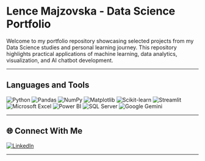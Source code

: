 # Lence Majzovska - Data Science Portfolio

Welcome to my portfolio repository showcasing selected projects from my Data Science studies and personal learning journey. This repository highlights practical applications of machine learning, data analytics, visualization, and AI chatbot development.

---

## Languages and Tools

![Python](https://img.shields.io/badge/Python-3776AB?style=flat-square&logo=python&logoColor=white)
![Pandas](https://img.shields.io/badge/Pandas-150458?style=flat-square&logo=pandas&logoColor=white)
![NumPy](https://img.shields.io/badge/Numpy-013243?style=flat-square&logo=numpy&logoColor=white)
![Matplotlib](https://img.shields.io/badge/Matplotlib-ffffff?style=flat-square&logo=matplotlib&logoColor=black)
![Scikit-learn](https://img.shields.io/badge/Scikit--learn-F7931E?style=flat-square&logo=scikitlearn&logoColor=white)
![Streamlit](https://img.shields.io/badge/Streamlit-FF4B4B?style=flat-square&logo=streamlit&logoColor=white)
![Microsoft Excel](https://img.shields.io/badge/Microsoft%20Excel-217346?style=flat-square&logo=microsoftexcel&logoColor=white)
![Power BI](https://img.shields.io/badge/Power%20BI-F2C811?style=flat-square&logo=powerbi&logoColor=black)
![SQL Server](https://img.shields.io/badge/SQL%20Server-CC2927?style=flat-square&logo=microsoftsqlserver&logoColor=white)
![Google Gemini](https://img.shields.io/badge/Google%20Gemini-4285F4?style=flat-square&logo=google&logoColor=white)

---

## 🌐 Connect With Me

[![LinkedIn](https://img.shields.io/badge/LinkedIn-0A66C2?style=flat-square&logo=linkedin&logoColor=white)](https://www.linkedin.com/in/lence-majzovska-9837702a7/)

---












